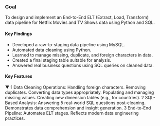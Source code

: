 ### Goal
To design and implement an End-to-End ELT (Extract, Load, Transform) data pipeline for Netflix Movies and TV Shows data using Python and SQL.

#### Key Findings
- Developed a raw-to-staging data pipeline using MySQL.
- Automated data cleaning using Python.
- Learned to manage missing, duplicate, and foreign characters in data.
- Created a final staging table suitable for analysis.
- Answered real business questions using SQL queries on cleaned data.
#### Key Features
▼
1
Data Cleaning Operations: Handling foreign characters. Removing duplicates. Converting data types appropriately. Populating and managing missing values. Creating new dimension tables (e.g., for countries).
2
SQL-Based Analysis: Answering 5 real-world SQL questions post-cleaning. Demonstrates data comprehension and insight generation.
3
End-to-End Pipeline: Automates ELT stages. Reflects modern data engineering practices.
